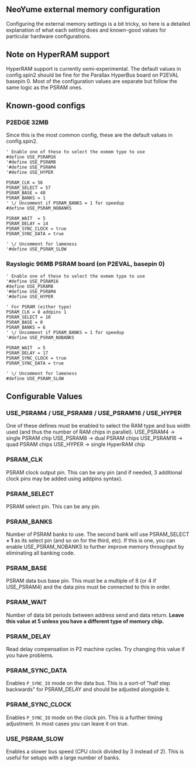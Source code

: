 NeoYume external memory configuration
-------------------------------------

Configuring the external memory settings is a bit tricky, so here is a detailed explanation of what each setting does and known-good values for particular hardware configurations.

## Note on HyperRAM support

HyperRAM support is currently semi-experimental. The default values in config.spin2 should be fine for the Parallax HyperBus board on P2EVAL basepin 0.
Most of the configuration values are separate but follow the same logic as the PSRAM ones.

## Known-good configs

### P2EDGE 32MB

Since this is the most common config, these are the default values in config.spin2.

```spin
' Enable one of these to select the exmem type to use
#define USE_PSRAM16
'#define USE_PSRAM8
'#define USE_PSRAM4
'#define USE_HYPER

PSRAM_CLK = 56
PSRAM_SELECT = 57
PSRAM_BASE = 40
PSRAM_BANKS = 1
' \/ Uncomment if PSRAM_BANKS = 1 for speedup
#define USE_PSRAM_NOBANKS

PSRAM_WAIT  = 5
PSRAM_DELAY = 14
PSRAM_SYNC_CLOCK = true
PSRAM_SYNC_DATA = true

' \/ Uncomment for lameness
'#define USE_PSRAM_SLOW
```

### Rayslogic 96MB PSRAM board (on P2EVAL, basepin 0)

```spin
' Enable one of these to select the exmem type to use
'#define USE_PSRAM16
#define USE_PSRAM8
'#define USE_PSRAM4
'#define USE_HYPER

' For PSRAM (either type)
PSRAM_CLK = 8 addpins 1
PSRAM_SELECT = 10
PSRAM_BASE = 0
PSRAM_BANKS = 6
' \/ Uncomment if PSRAM_BANKS = 1 for speedup
'#define USE_PSRAM_NOBANKS

PSRAM_WAIT  = 5
PSRAM_DELAY = 17
PSRAM_SYNC_CLOCK = true
PSRAM_SYNC_DATA = true

' \/ Uncomment for lameness
#define USE_PSRAM_SLOW
```

## Configurable Values

### USE_PSRAM4 / USE_PSRAM8 / USE_PSRAM16 / USE_HYPER

One of these defines must be enabled to select the RAM type and bus width used (and thus the number of RAM chips in parallel).
 USE_PSRAM4 -> single PSRAM chip
 USE_PSRAM8 -> dual PSRAM chips
 USE_PSRAM16 -> quad PSRAM chips
 USE_HYPER -> single HyperRAM chip

### PSRAM_CLK

PSRAM clock output pin. This can be any pin (and if needed, 3 additional clock pins may be added using addpins syntax).

### PSRAM_SELECT

PSRAM select pin. This can be any pin.

### PSRAM_BANKS

Number of PSRAM banks to use. The second bank will use PSRAM_SELECT **+ 1** as its select pin (and so on for the third, etc).
If this is one, you can enable USE_PSRAM_NOBANKS to further improve memory throughput by eliminating all banking code.

### PSRAM_BASE

PSRAM data bus base pin. This must be a multiple of 8 (or 4 if USE_PSRAM4) and the data pins must be connected to this in order.

### PSRAM_WAIT

Number of data bit periods between address send and data return. **Leave this value at 5 unless you have a different type of memory chip.**

### PSRAM_DELAY

Read delay compensation in P2 machine cycles. Try changing this value if you have problems.

### PSRAM_SYNC_DATA

Enables `P_SYNC_IO` mode on the data bus. This is a sort-of "half step backwards" for PSRAM_DELAY and should be adjusted alongside it.

### PSRAM_SYNC_CLOCK

Enables `P_SYNC_IO` mode on the clock pin. This is a further timing adjustment. In most cases you can leave it on true.

### USE_PSRAM_SLOW

Enables a slower bus speed (CPU clock divided by 3 instead of 2). This is useful for setups with a large number of banks.

